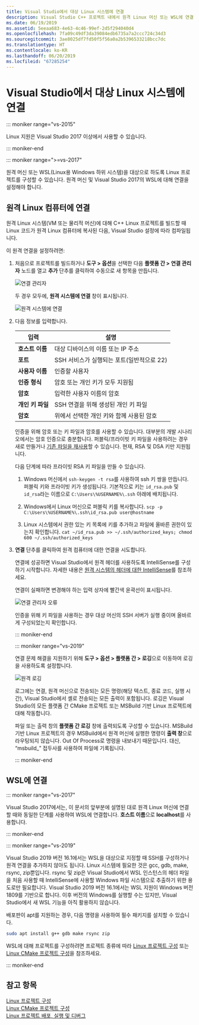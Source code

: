 ```yaml
---
title: Visual Studio에서 대상 Linux 시스템에 연결
description: Visual Studio C++ 프로젝트 내에서 원격 Linux 머신 또는 WSL에 연결하는 방법입니다.
ms.date: 06/19/2019
ms.assetid: 5eeaa683-4e63-4c46-99ef-2d5f294040d4
ms.openlocfilehash: 7fa09c49df3da39084edb6735a7a2ccc724c34d3
ms.sourcegitcommit: 3ae8025df7fd50f5f56a0a2b5396533218bcc7dc
ms.translationtype: HT
ms.contentlocale: ko-KR
ms.lasthandoff: 06/20/2019
ms.locfileid: "67285254"
---
```

# <a name="connect-to-your-target-linux-system-in-visual-studio"></a>Visual Studio에서 대상 Linux 시스템에 연결

::: moniker range="vs-2015"

Linux 지원은 Visual Studio 2017 이상에서 사용할 수 있습니다.

::: moniker-end

::: moniker range=">=vs-2017"

원격 머신 또는 WSL(Linux용 Windows 하위 시스템)을 대상으로 하도록 Linux 프로젝트를 구성할 수 있습니다. 원격 머신 및 Visual Studio 2017의 WSL에 대해 연결을 설정해야 합니다. 

## <a name="connect-to-a-remote-linux-computer"></a>원격 Linux 컴퓨터에 연결

원격 Linux 시스템(VM 또는 물리적 머신)에 대해 C++ Linux 프로젝트를 빌드할 때 Linux 코드가 원격 Linux 컴퓨터에 복사된 다음, Visual Studio 설정에 따라 컴파일됩니다.

이 원격 연결을 설정하려면:

1. 처음으로 프로젝트를 빌드하거나 **도구 > 옵션**을 선택한 다음 **플랫폼 간 > 연결 관리자** 노드를 열고 **추가** 단추를 클릭하여 수동으로 새 항목을 만듭니다.

   ![연결 관리자](media/settings_connectionmanager.png)

   두 경우 모두에, **원격 시스템에 연결** 창이 표시됩니다.

   ![원격 시스템에 연결](media/connect.png)

1. 다음 정보를 입력합니다.

   | 입력 | 설명
   | ----- | ---
   | **호스트 이름**           | 대상 디바이스의 이름 또는 IP 주소
   | **포트**                | SSH 서비스가 실행되는 포트(일반적으로 22)
   | **사용자 이름**           | 인증할 사용자
   | **인증 형식** | 암호 또는 개인 키가 모두 지원됨
   | **암호**            | 입력한 사용자 이름의 암호
   | **개인 키 파일**    | SSH 연결을 위해 생성된 개인 키 파일
   | **암호**          | 위에서 선택한 개인 키와 함께 사용된 암호

   인증을 위해 암호 또는 키 파일과 암호를 사용할 수 있습니다. 대부분의 개발 시나리오에서는 암호 인증으로 충분합니다. 퍼블릭/프라이빗 키 파일을 사용하려는 경우 새로 만들거나 [기존 파일을 재사용](https://security.stackexchange.com/questions/10203/reusing-private-public-keys)할 수 있습니다. 현재, RSA 및 DSA 키만 지원됩니다. 
   
   다음 단계에 따라 프라이빗 RSA 키 파일을 만들 수 있습니다.

    1. Windows 머신에서 `ssh-keygen -t rsa`를 사용하여 ssh 키 쌍을 만듭니다. 퍼블릭 키와 프라이빗 키가 생성됩니다. 기본적으로 키는 `id_rsa.pub` 및 `id_rsa`라는 이름으로 `C:\Users\%USERNAME%\.ssh` 아래에 배치됩니다.

    1. Windows에서 Linux 머신으로 퍼블릭 키를 복사합니다. `scp -p C:\Users\%USERNAME%\.ssh\id_rsa.pub user@hostname`

    1. Linux 시스템에서 권한 있는 키 목록에 키를 추가하고 파일에 올바른 권한이 있는지 확인합니다. `cat ~/id_rsa.pub >> ~/.ssh/authorized_keys; chmod 600 ~/.ssh/authorized_keys`

1. **연결** 단추를 클릭하여 원격 컴퓨터에 대한 연결을 시도합니다. 

   연결에 성공하면 Visual Studio에서 원격 헤더를 사용하도록 IntelliSense를 구성하기 시작합니다. 자세한 내용은 [원격 시스템의 헤더에 대한 IntelliSense](configure-a-linux-project.md#remote_intellisense)를 참조하세요.

   연결이 실패하면 변경해야 하는 입력 상자에 빨간색 윤곽선이 표시됩니다.

   ![연결 관리자 오류](media/settings_connectionmanagererror.png)

   인증을 위해 키 파일을 사용하는 경우 대상 머신의 SSH 서버가 실행 중이며 올바르게 구성되었는지 확인합니다.

   ::: moniker-end

   ::: moniker range="vs-2019"

   연결 문제 해결을 지원하기 위해 **도구 > 옵션 > 플랫폼 간 > 로깅**으로 이동하여 로깅을 사용하도록 설정합니다.

   ![원격 로깅](media/remote-logging-vs2019.png)

   로그에는 연결, 원격 머신으로 전송되는 모든 명령(해당 텍스트, 종료 코드, 실행 시간), Visual Studio에서 셸로 전송되는 모든 출력이 포함됩니다. 로깅은 Visual Studio의 모든 플랫폼 간 CMake 프로젝트 또는 MSBuild 기반 Linux 프로젝트에 대해 작동합니다.

   파일 또는 출력 창의 **플랫폼 간 로깅** 창에 출력되도록 구성할 수 있습니다. MSBuild 기반 Linux 프로젝트의 경우 MSBuild에서 원격 머신에 실행한 명령이 **출력 창**으로 라우팅되지 않습니다. Out Of Process로 명령을 내보내기 때문입니다. 대신, “msbuild_” 접두사를 사용하여 파일에 기록됩니다.

   ::: moniker-end

## <a name="connect-to-wsl"></a>WSL에 연결

::: moniker range="vs-2017"

Visual Studio 2017에서는, 이 문서의 앞부분에 설명된 대로 원격 Linux 머신에 연결할 때와 동일한 단계를 사용하여 WSL에 연결합니다. **호스트 이름**으로 **localhost**를 사용합니다.

::: moniker-end

::: moniker range="vs-2019"

Visual Studio 2019 버전 16.1에서는 WSL을 대상으로 지정할 때 SSH를 구성하거나 원격 연결을 추가하지 않아도 됩니다. Linux 시스템에 필요한 것은 gcc, gdb, make, rsync, zip뿐입니다. rsync 및 zip은 Visual Studio에서 WSL 인스턴스의 헤더 파일을 처음 사용할 때 IntelliSense에 사용할 Windows 파일 시스템으로 추출하기 위한 용도로만 필요합니다. Visual Studio 2019 버전 16.1에서는 WSL 지원이 Windows 버전 1809를 기반으로 합니다. 이후 버전의 Windows를 실행할 수는 있지만, Visual Studio에서 새 WSL 기능을 아직 활용하지 않습니다.

배포판이 apt를 지원하는 경우, 다음 명령을 사용하여 필수 패키지를 설치할 수 있습니다.

```bash
sudo apt install g++ gdb make rsync zip
```

WSL에 대해 프로젝트를 구성하려면 프로젝트 종류에 따라 [Linux 프로젝트 구성](configure-a-linux-project.md) 또는 [Linux CMake 프로젝트 구성](cmake-linux-project.md)을 참조하세요.

::: moniker-end

## <a name="see-also"></a>참고 항목

[Linux 프로젝트 구성](configure-a-linux-project.md)<br />
[Linux CMake 프로젝트 구성](cmake-linux-project.md)<br />
[Linux 프로젝트 배포, 실행 및 디버그](deploy-run-and-debug-your-linux-project.md)<br />




